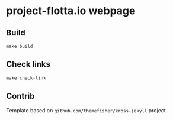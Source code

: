 # project-flotta.io webpage


## Build

```
make build
```

## Check links

```
make check-link
```

## Contrib

Template based on `github.com/themefisher/kross-jekyll` project.
